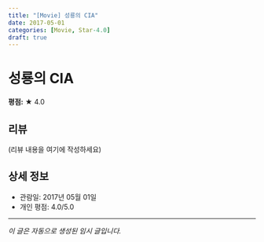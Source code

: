 ```yaml
---
title: "[Movie] 성룡의 CIA"
date: 2017-05-01
categories: [Movie, Star-4.0]
draft: true
---
```


# 성룡의 CIA

**평점:** ★ 4.0

## 리뷰

(리뷰 내용을 여기에 작성하세요)

## 상세 정보

- 관람일: 2017년 05월 01일
- 개인 평점: 4.0/5.0

---

*이 글은 자동으로 생성된 임시 글입니다.*
